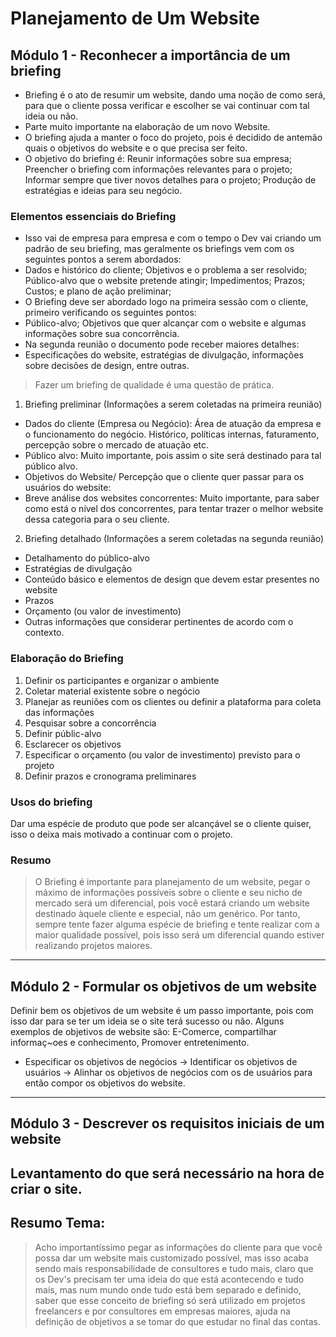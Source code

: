 # Planejamento de Um Website

## Módulo 1 - Reconhecer a importância de um briefing
* Briefing é o ato de resumir um website, dando uma noção de como será, para que o cliente possa verificar e escolher
se vai continuar com tal ideia ou não.
* Parte muito importante na elaboração de um novo Website.
* O briefing ajuda a manter o foco do projeto, pois é decidido de antemão quais o objetivos do website e o que precisa ser feito.
* O objetivo do briefing é: Reunir informações sobre sua empresa; Preencher o briefing com informações relevantes para o projeto; Informar sempre que tiver novos detalhes para o projeto; Produção de estratégias e ideias para seu negócio.
### Elementos essenciais do Briefing
* Isso vai de empresa para empresa e com o tempo o Dev vai criando um padrão de seu briefing, mas geralmente os briefings vem com os seguintes pontos a serem abordados:
* Dados e histórico do cliente; Objetivos e o problema a ser resolvido; Público-alvo que o website pretende atingir; Impedimentos; Prazos; Custos; e plano de ação preliminar;
* O Briefing deve ser abordado logo na primeira sessão com o cliente, primeiro verificando os seguintes pontos:
* Público-alvo; Objetivos que quer alcançar com o website e algumas informações sobre sua concorrência.
* Na segunda reunião o documento pode receber maiores detalhes: 
* Especificações do website, estratégias de divulgação, informações sobre decisões de design, entre outras.
> Fazer um briefing de qualidade é uma questão de prática.
1. Briefing preliminar (Informações a serem coletadas na primeira reunião)
* Dados do cliente (Empresa ou Negócio): Área de atuação da empresa e o funcionamento do negócio. Histórico, políticas internas, faturamento, percepção sobre o mercado de atuação etc. 
* Público alvo: Muito importante, pois assim o site será destinado para tal público alvo. 
* Objetivos do Website/ Percepção que o cliente quer passar para os usuários do website:
* Breve análise dos websites concorrentes: Muito importante, para saber como está o nível dos concorrentes, para tentar trazer o melhor website dessa categoria para o seu cliente.
2. Briefing detalhado (Informações a serem coletadas na segunda reunião)
* Detalhamento do público-alvo
* Estratégias de divulgação
* Conteúdo básico e elementos de design que devem estar presentes no website
* Prazos
* Orçamento (ou valor de investimento)
* Outras informações que considerar pertinentes de acordo com o contexto.
### Elaboração do Briefing
1. Definir os participantes e organizar o ambiente
2. Coletar material existente sobre o negócio
3. Planejar as reuniões com os clientes ou definir a plataforma para coleta das informações
4. Pesquisar sobre a concorrência
5. Definir públic-alvo
6. Esclarecer os objetivos
7. Especificar o orçamento (ou valor de investimento) previsto para o projeto
8. Definir prazos e cronograma preliminares
### Usos do briefing
Dar uma espécie de produto que pode ser alcançável se o cliente quiser, isso o deixa mais motivado a continuar com o projeto.

### Resumo
> O Briefing é importante para planejamento de um website, pegar o máximo de informações possíveis sobre o cliente e seu nicho de mercado será um diferencial, pois você estará criando um website destinado àquele cliente e especial, não um genérico. Por tanto, sempre tente fazer alguma espécie de briefing e tente realizar com a maior qualidade possível, pois isso será um diferencial quando estiver realizando projetos maiores.
---
## Módulo 2 - Formular os objetivos de um website
Definir bem os objetivos de um website é um passo importante, pois com isso dar para se ter um ideia se o site terá sucesso ou não.
Alguns exemplos de objetivos de website são: E-Comerce, compartilhar informaç~oes e conhecimento, Promover entretenimento.
* Especificar os objetivos de negócios -> Identificar os objetivos de usuários -> Alinhar os objetivos de negócios com os de usuários para então compor os objetivos do website.
---
## Módulo 3 - Descrever os requisitos iniciais de um website
Levantamento do que será necessário na hora de criar o site.
---
## Resumo Tema:
> Acho importantíssimo pegar as informações do cliente para que você possa dar um website mais customizado possível, mas isso acaba sendo mais responsabilidade de consultores e tudo mais, claro que os Dev's precisam ter uma ideia do que está acontecendo e tudo mais, mas num mundo onde tudo está bem separado e definido, saber que esse conceito de briefing só será utilizado em projetos freelancers e por consultores em empresas maiores, ajuda na definição de objetivos a se tomar do que estudar no final das contas.
